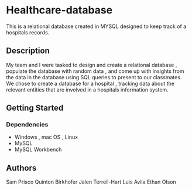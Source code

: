 # Healthcare-database

This is a relational database created in MYSQL designed to keep track of a hospitals records.

## Description

My team and I were tasked to design and create a relational database , populate the database with random data , and come up with insights from the data in the database using SQL queries to present to our classmates. We chose to create a database for a hospital , tracking data about the relevant entities that are involved in a hospitals information system. 

## Getting Started

### Dependencies

* Windows , mac OS , Linux
* MySQL
* MySQL Workbench

## Authors

Sam Prisco 
Quinton Birkhofer
Jalen Terrell-Hart
Luis Avila
Ethan Olson
